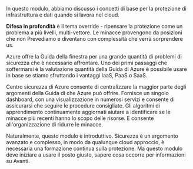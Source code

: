 In questo modulo, abbiamo discusso i concetti di base per la protezione di infrastruttura e dati quando si lavora nel cloud.

**Difesa in profondità** è il tema override - ripensare la protezione come un problema a più livelli, multi-vettore. Le minacce provengono da posizioni che non Prevediamo e diventano con complessità che verrà sorprendere us.

Azure offre la Guida della finestra per una grande quantità di problemi di sicurezza che è necessario affrontare. Uno dei primi passaggi che soffermarsi è la valutazione quantità della Guida di Azure è possibile usare in base se stiamo sfruttando i vantaggi IaaS, PaaS o SaaS.

Centro sicurezza di Azure consente di centralizzare la maggior parte degli argomenti della Guida di che Azure può offrire. Fornisce un singolo dashboard, con una visualizzazione in numerosi servizi e consente di assicurarsi che seguire le procedure consigliate. Gli algoritmi di apprendimento continuamente aggiornati aiutare a identificare se le minacce più recenti hanno lo scopo delle risorse. E consente all'organizzazione di ridurre le minacce.

Naturalmente, questo modulo è introduttivo. Sicurezza è un argomento avanzato e complesso, in modo da qualunque cloud approccio, è necessaria una formazione continua sulla protezione. Ma questo modulo deve iniziare a usare il posto giusto, sapere cosa occorre per informazioni su Avanti.